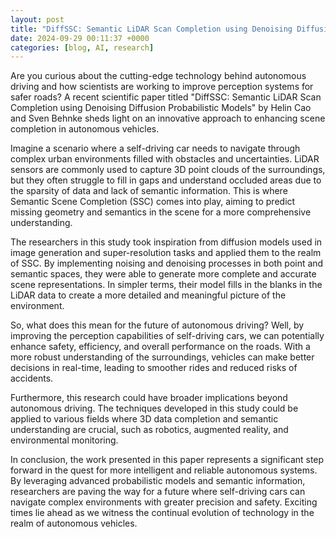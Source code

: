 ```yaml
---
layout: post
title: "DiffSSC: Semantic LiDAR Scan Completion using Denoising Diffusion Probabilistic Models"
date: 2024-09-29 00:11:37 +0000
categories: [blog, AI, research]
---
```

Are you curious about the cutting-edge technology behind autonomous driving and how scientists are working to improve perception systems for safer roads? A recent scientific paper titled "DiffSSC: Semantic LiDAR Scan Completion using Denoising Diffusion Probabilistic Models" by Helin Cao and Sven Behnke sheds light on an innovative approach to enhancing scene completion in autonomous vehicles.

Imagine a scenario where a self-driving car needs to navigate through complex urban environments filled with obstacles and uncertainties. LiDAR sensors are commonly used to capture 3D point clouds of the surroundings, but they often struggle to fill in gaps and understand occluded areas due to the sparsity of data and lack of semantic information. This is where Semantic Scene Completion (SSC) comes into play, aiming to predict missing geometry and semantics in the scene for a more comprehensive understanding.

The researchers in this study took inspiration from diffusion models used in image generation and super-resolution tasks and applied them to the realm of SSC. By implementing noising and denoising processes in both point and semantic spaces, they were able to generate more complete and accurate scene representations. In simpler terms, their model fills in the blanks in the LiDAR data to create a more detailed and meaningful picture of the environment.

So, what does this mean for the future of autonomous driving? Well, by improving the perception capabilities of self-driving cars, we can potentially enhance safety, efficiency, and overall performance on the roads. With a more robust understanding of the surroundings, vehicles can make better decisions in real-time, leading to smoother rides and reduced risks of accidents.

Furthermore, this research could have broader implications beyond autonomous driving. The techniques developed in this study could be applied to various fields where 3D data completion and semantic understanding are crucial, such as robotics, augmented reality, and environmental monitoring.

In conclusion, the work presented in this paper represents a significant step forward in the quest for more intelligent and reliable autonomous systems. By leveraging advanced probabilistic models and semantic information, researchers are paving the way for a future where self-driving cars can navigate complex environments with greater precision and safety. Exciting times lie ahead as we witness the continual evolution of technology in the realm of autonomous vehicles.
